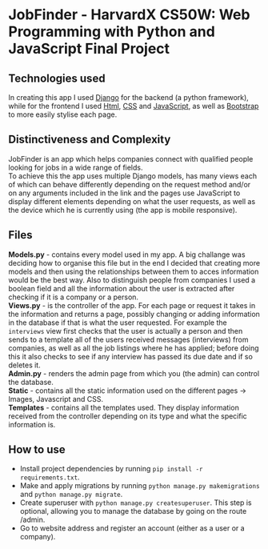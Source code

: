 # JobFinder - HarvardX CS50W: Web Programming with Python and JavaScript Final Project
## Technologies used
In creating this app I used [Django](https://www.djangoproject.com/) for the backend (a python framework), while for the frontend I used [Html](https://www.w3schools.com/html/), [CSS](https://www.w3schools.com/css/) and [JavaScript](https://www.w3schools.com/js/default.asp), as well as [Bootstrap](https://getbootstrap.com/) to more easily stylise each page.
## Distinctiveness and Complexity
JobFinder is an app which helps companies connect with qualified people looking for jobs in a wide range of fields.  
To achieve this the app uses multiple Django models, has many views each of which can behave differently depending on the request method and/or on any arguments included in the link and the pages use JavaScript to display different elements depending on what the user requests, as well as the device which he is currently using (the app is mobile responsive).
## Files
**Models.py** - contains every model used in my app. A big challange was deciding how to organise this file but in the end I decided that creating more models and then using the relationships between them to acces information would be the best way. Also to distinguish people from companies I used a boolean field and all the information about the user is extracted after checking if it is a company or a person.  
**Views.py** - is the controller of the app. For each page or request it takes in the information and returns a page, possibly changing or adding information in the database if that is what the user requested. For example the `interviews` view first checks that the user is actually a person and then sends to a template all of the users received messages (interviews) from companies, as well as all the job listings where he has applied; before doing this it also checks to see if any interview has passed its due date and if so deletes it.  
**Admin.py** - renders the admin page from which you (the admin) can control the database.  
**Static** - contains all the static information used on the different pages -> Images, Javascript and CSS.  
**Templates** - contains all the templates used. They display information received from the controller depending on its type and what the specific information is.
## How to use
- Install project dependencies by running `pip install -r requirements.txt`.
- Make and apply migrations by running `python manage.py makemigrations` and `python manage.py migrate`.
- Create superuser with `python manage.py createsuperuser`. This step is optional, allowing you to manage the database by going on the route /admin.
- Go to website address and register an account (either as a user or a company).
